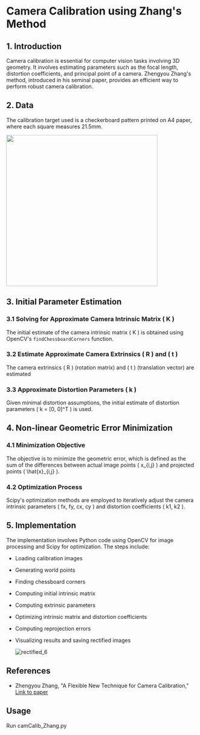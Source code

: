 # Camera Calibration using Zhang's Method

## 1. Introduction
Camera calibration is essential for computer vision tasks involving 3D geometry. It involves estimating parameters such as the focal length, distortion coefficients, and principal point of a camera. Zhengyou Zhang's method, introduced in his seminal paper, provides an efficient way to perform robust camera calibration.

## 2. Data
The calibration target used is a checkerboard pattern printed on A4 paper, where each square measures 21.5mm.

<img src="https://github.com/atreyabhat/RBE-ComputerVision/assets/39030188/bc1b378e-99f3-4deb-ba5e-ec1191488804" width="400">


## 3. Initial Parameter Estimation
### 3.1 Solving for Approximate Camera Intrinsic Matrix \( K \)
The initial estimate of the camera intrinsic matrix \( K \) is obtained using OpenCV's `findChessboardCorners` function.

### 3.2 Estimate Approximate Camera Extrinsics \( R \) and \( t \)
The camera extrinsics \( R \) (rotation matrix) and \( t \) (translation vector) are estimated

### 3.3 Approximate Distortion Parameters \( k \)
Given minimal distortion assumptions, the initial estimate of distortion parameters \( k = [0, 0]^T \) is used.

## 4. Non-linear Geometric Error Minimization

### 4.1 Minimization Objective
The objective is to minimize the geometric error, which is defined as the sum of the differences between actual image points \( x_{i,j} \) and projected points \( \hat{x}_{i,j} \).

### 4.2 Optimization Process
Scipy's optimization methods are employed to iteratively adjust the camera intrinsic parameters \( fx, fy, cx, cy \) and distortion coefficients \( k1, k2 \).

## 5. Implementation
The implementation involves Python code using OpenCV for image processing and Scipy for optimization. The steps include:
- Loading calibration images
- Generating world points
- Finding chessboard corners
- Computing initial intrinsic matrix
- Computing extrinsic parameters
- Optimizing intrinsic matrix and distortion coefficients
- Computing reprojection errors
- Visualizing results and saving rectified images

  ![rectified_6](https://github.com/atreyabhat/RBE-ComputerVision/assets/39030188/39aa3777-e2bd-4027-a524-9a81c1bfbdce)


## References
- Zhengyou Zhang, "A Flexible New Technique for Camera Calibration," [Link to paper](https://www.microsoft.com/en-us/research/wp-content/uploads/2016/02/tr98-71.pdf)

## Usage
Run camCalib_Zhang.py
